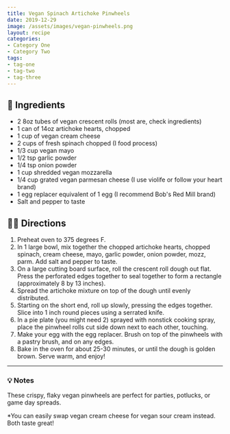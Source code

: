 ```yaml
---
title: Vegan Spinach Artichoke Pinwheels
date: 2019-12-29
image: /assets/images/vegan-pinwheels.png
layout: recipe
categories:
- Category One
- Category Two
tags:
- tag-one
- tag-two
- tag-three
---
```


## 🧾 Ingredients

- 2 8oz tubes of vegan crescent rolls (most are, check ingredients)
- 1 can of 14oz artichoke hearts, chopped
- 1 cup of vegan cream cheese
- 2 cups of fresh spinach chopped (I food process)
- 1/3 cup vegan mayo
- 1/2 tsp garlic powder
- 1/4 tsp onion powder
- 1 cup shredded vegan mozzarella 
- 1/4 cup grated vegan parmesan cheese (I use violife or follow your heart brand)
- 1 egg replacer equivalent of 1 egg (I recommend Bob's Red Mill brand)
- Salt and pepper to taste

## 👩‍🍳 Directions

1. Preheat oven to 375 degrees F.
2. In 1 large bowl, mix together the chopped artichoke hearts, chopped spinach, cream cheese, mayo, garlic powder, onion powder, mozz, parm. Add salt and pepper to taste.
3. On a large cutting board surface, roll the crescent roll dough out flat. Press the perforated edges together to seal together to form a rectangle (approximately 8 by 13 inches).
4. Spread the artichoke mixture on top of the dough until evenly distributed.
5. Starting on the short end, roll up slowly, pressing the edges together. Slice into 1 inch round pieces using a serrated knife.
6. In a pie plate (you might need 2) sprayed with nonstick cooking spray, place the pinwheel rolls cut side down next to each other, touching.
7. Make your egg with the egg replacer. Brush on top of the pinwheels with a pastry brush, and on any edges.
8. Bake in the oven for about 25-30 minutes, or until the dough is golden brown. Serve warm, and enjoy!


---

### 💡 Notes

These crispy, flaky vegan pinwheels are perfect for parties, potlucks, or game day spreads. 

*You can easily swap vegan cream cheese for vegan sour cream instead. Both taste great!


